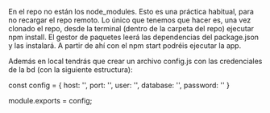En el repo no están los node_modules. Esto es una práctica habitual, para no recargar el repo remoto. Lo único que tenemos que hacer es, una vez clonado el repo, desde la terminal (dentro de la carpeta del repo) ejecutar npm install.
El gestor de paquetes leerá las dependencias del package.json y las instalará. A partir de ahí con el npm start podréis ejecutar la app.

Además en local tendrás que crear un archivo config.js con las credenciales de la bd (con la siguiente estructura):

const config = {
    host: '',
    port: '',
    user: '',
    database: '',
    password: ''
}

module.exports = config;
